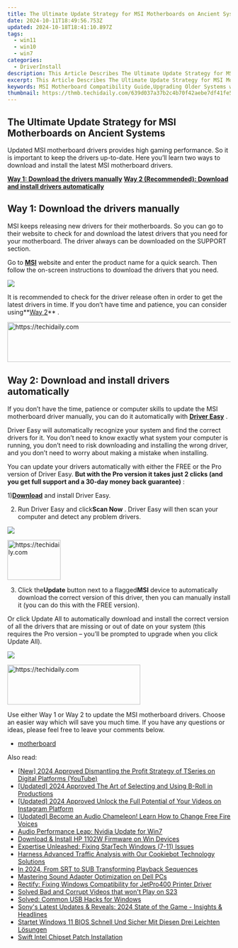 ```yaml
---
title: The Ultimate Update Strategy for MSI Motherboards on Ancient Systems
date: 2024-10-11T18:49:56.753Z
updated: 2024-10-18T18:41:10.897Z
tags:
  - win11
  - win10
  - win7
categories:
  - DriverInstall
description: This Article Describes The Ultimate Update Strategy for MSI Motherboards on Ancient Systems
excerpt: This Article Describes The Ultimate Update Strategy for MSI Motherboards on Ancient Systems
keywords: MSI Motherboard Compatibility Guide,Upgrading Older Systems with Latest MSI Motherboards,Optimal Strategies for MSI Integration in Legacy PCs,Enhancing Performance of Vintage Machines with New MSI Boards,MSI Motherboard Installation on Historical Computer Platforms,The Best MSI Modules for Reviving Old Technology Systems,Comprehensive Guide to MSI Upgrades in Outdated Hardware
thumbnail: https://thmb.techidaily.com/639d037a37b2c4b70f42aebe7df41fe55ddc0ed820ba5f25e49c1dbd778b36d5.jpg
---
```


## The Ultimate Update Strategy for MSI Motherboards on Ancient Systems

 Updated MSI motherboard drivers provides high gaming performance. So it is important to keep the drivers up-to-date. Here you’ll learn two ways to download and install the latest MSI motherboard drivers.

**[Way 1: Download the drivers manually](#way1)**
**[Way 2 (Recommended): Download and install drivers automatically](#way2)**

## Way 1: Download the drivers manually

 MSI keeps releasing new drivers for their motherboards. So you can go to their website to check for and download the latest drivers that you need for your motherboard. The driver always can be downloaded on the SUPPORT section.

 Go to [**MSI**](https://us.msi.com/support/) website and enter the product name for a quick search. Then follow the on-screen instructions to download the drivers that you need.

![](https://images.drivereasy.com/wp-content/uploads/2017/05/img_59265d4b05f3d.jpg)

 It is recommended to check for the driver release often in order to get the latest drivers in time. If you don’t have time and patience, you can consider using**[Way 2](#way2)** .

<!-- affiliate ads begin -->
<a href="https://imp.i357552.net/c/5597632/947750/11832" target="_top" id="947750">
  <img src="//a.impactradius-go.com/display-ad/11832-947750" border="0" alt="https://techidaily.com" width="728" height="90"/>
</a>
<img height="0" width="0" src="https://imp.i357552.net/i/5597632/947750/11832" style="position:absolute;visibility:hidden;" border="0" />
<!-- affiliate ads end -->

## Way 2: Download and install drivers automatically

 If you don’t have the time, patience or computer skills to update the MSI motherboard driver manually, you can do it automatically with **[Driver Easy](https://tools.techidaily.com/drivereasy/download/)**  .

 Driver Easy will automatically recognize your system and find the correct drivers for it. You don’t need to know exactly what system your computer is running, you don’t need to risk downloading and installing the wrong driver, and you don’t need to worry about making a mistake when installing.

 You can update your drivers automatically with either the FREE or the Pro version of Driver Easy. **But with the Pro version it takes just 2 clicks (and you get full support and a 30-day money back guarantee)** :

 1)[**Download**](https://tools.techidaily.com/drivereasy/download/) and install Driver Easy.

 2) Run Driver Easy and click**Scan Now** . Driver Easy will then scan your computer and detect any problem drivers.

![](https://images.drivereasy.com/wp-content/uploads/2017/05/img_592677832d340.png)

<!-- affiliate ads begin -->
<a href="https://bluettiit.sjv.io/c/5597632/2148127/17093" target="_top" id="2148127">
  <img src="//a.impactradius-go.com/display-ad/17093-2148127" border="0" alt="https://techidaily.com" width="120" height="90"/>
</a>
<img height="0" width="0" src="https://bluettiit.sjv.io/i/5597632/2148127/17093" style="position:absolute;visibility:hidden;" border="0" />
<!-- affiliate ads end -->

 3) Click the**Update** button next to a flagged**MSI** device to automatically download the correct version of this driver, then you can manually install it (you can do this with the FREE version).

 Or click Update All to automatically download and install the correct version of all the drivers that are missing or out of date on your system (this requires the Pro version – you’ll be prompted to upgrade when you click Update All).

![](https://images.drivereasy.com/wp-content/uploads/2017/05/img_5926793a79791.jpg)

<!-- affiliate ads begin -->
<a href="https://aligracehair.sjv.io/c/5597632/1938693/19272" target="_top" id="1938693">
  <img src="//a.impactradius-go.com/display-ad/19272-1938693" border="0" alt="https://techidaily.com" width="300" height="90"/>
</a>
<img height="0" width="0" src="https://aligracehair.sjv.io/i/5597632/1938693/19272" style="position:absolute;visibility:hidden;" border="0" />
<!-- affiliate ads end -->

 Use either Way 1 or Way 2 to update the MSI motherboard drivers. Choose an easier way which will save you much time. If you have any questions or ideas, please feel free to leave your comments below.

* [motherboard](https://store.drivereasy.com/order/cart.php?PRODS=4731822&QTY=1&AFFILIATE=108875)

<ins class="adsbygoogle"
     style="display:block"
     data-ad-format="autorelaxed"
     data-ad-client="ca-pub-7571918770474297"
     data-ad-slot="1223367746"></ins>

<ins class="adsbygoogle"
     style="display:block"
     data-ad-client="ca-pub-7571918770474297"
     data-ad-slot="8358498916"
     data-ad-format="auto"
     data-full-width-responsive="true"></ins>

<span class="atpl-alsoreadstyle">Also read:</span>
<div><ul>
<li><a href="https://facebook-video-share.techidaily.com/new-2024-approved-dismantling-the-profit-strategy-of-tseries-on-digital-platforms-youtube/"><u>[New] 2024 Approved Dismantling the Profit Strategy of TSeries on Digital Platforms (YouTube)</u></a></li>
<li><a href="https://article-posts.techidaily.com/updated-2024-approved-the-art-of-selecting-and-using-b-roll-in-productions/"><u>[Updated] 2024 Approved The Art of Selecting and Using B-Roll in Productions</u></a></li>
<li><a href="https://instagram-video-recordings.techidaily.com/updated-2024-approved-unlock-the-full-potential-of-your-videos-on-instagram-platform/"><u>[Updated] 2024 Approved Unlock the Full Potential of Your Videos on Instagram Platform</u></a></li>
<li><a href="https://extra-lessons.techidaily.com/updated-become-an-audio-chameleon-learn-how-to-change-free-fire-voices/"><u>[Updated] Become an Audio Chameleon! Learn How to Change Free Fire Voices</u></a></li>
<li><a href="https://driver-install.techidaily.com/audio-performance-leap-nvidia-update-for-win7/"><u>Audio Performance Leap: Nvidia Update for Win7</u></a></li>
<li><a href="https://driver-install.techidaily.com/download-and-install-hp-1102w-firmware-on-win-devices/"><u>Download & Install HP 1102W Firmware on Win Devices</u></a></li>
<li><a href="https://driver-install.techidaily.com/expertise-unleashed-fixing-startech-windows-7-11-issues/"><u>Expertise Unleashed: Fixing StarTech Windows (7-11) Issues</u></a></li>
<li><a href="https://some-techniques.techidaily.com/harness-advanced-traffic-analysis-with-our-cookiebot-technology-solutions/"><u>Harness Advanced Traffic Analysis with Our Cookiebot Technology Solutions</u></a></li>
<li><a href="https://some-knowledge.techidaily.com/in-2024-from-srt-to-sub-transforming-playback-sequences/"><u>In 2024, From SRT to SUB Transforming Playback Sequences</u></a></li>
<li><a href="https://driver-install.techidaily.com/mastering-sound-adapter-optimization-on-dell-pcs/"><u>Mastering Sound Adapter Optimization on Dell PCs</u></a></li>
<li><a href="https://driver-install.techidaily.com/rectify-fixing-windows-compatibility-for-jetpro400-printer-driver/"><u>Rectify: Fixing Windows Compatibility for JetPro400 Printer Driver</u></a></li>
<li><a href="https://techidaily.com/solved-bad-and-corrupt-videos-that-won-t-play-on-s23-by-stellar-video-repair-mobile-video-repair/"><u>Solved Bad and Corrupt Videos that won't Play on S23</u></a></li>
<li><a href="https://driver-install.techidaily.com/solved-common-usb-hacks-for-windows/"><u>Solved: Common USB Hacks for Windows</u></a></li>
<li><a href="https://tech-recovery.techidaily.com/sonys-latest-updates-and-reveals-2024-state-of-the-game-insights-and-headlines/"><u>Sony's Latest Updates & Reveals: 2024 State of the Game - Insights & Headlines</u></a></li>
<li><a href="https://win-great.techidaily.com/startet-windows-11-bios-schnell-und-sicher-mit-diesen-drei-leichten-losungen/"><u>Startet Windows 11 BIOS Schnell Und Sicher Mit Diesen Drei Leichten Lösungen</u></a></li>
<li><a href="https://driver-install.techidaily.com/swift-intel-chipset-patch-installation/"><u>Swift Intel Chipset Patch Installation</u></a></li>
</ul></div>

